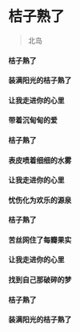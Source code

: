 # 桔子熟了

> 北岛

#### 桔子熟了
#### 装满阳光的桔子熟了

#### 让我走进你的心里
#### 带着沉甸甸的爱

#### 桔子熟了
#### 表皮喷着细细的水雾

#### 让我走进你的心里
#### 忧伤化为欢乐的源泉

#### 桔子熟了
#### 苦丝网住了每瓣果实

#### 让我走进你的心里
#### 找到自己那破碎的梦

#### 桔子熟了
#### 装满阳光的桔子熟了